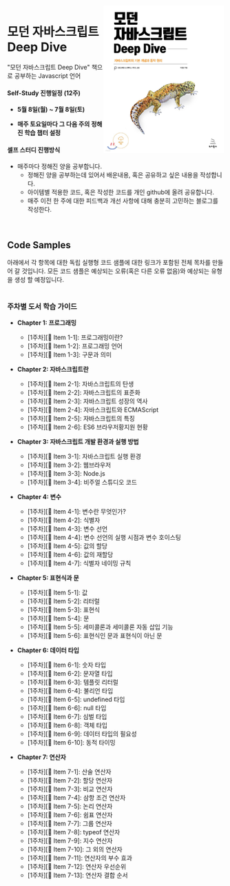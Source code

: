 <img src="./assets/XL.jpeg" alt="모던 자바스크립트 Deep Dive - 예스24" width="280" title="Cover Image" align="right">

# 모던 자바스크립트 Deep Dive

"모던 자바스크립트 Deep Dive" 책으로 공부하는 Javascript 언어

#### Self-Study 진행일정 (12주)

- **5월 8일(월) ~ 7월 8일(토)**

- **매주 토요일마다 그 다음 주의 정해진 학습 챕터 설정**

#### 셀프 스터디 진행방식

- 매주마다 정해진 양을 공부합니다.
    - 정해진 양을 공부하는데 있어서 배운내용, 혹은 공유하고 싶은 내용을 작성합니다.
    - 아이템별 적용한 코드, 혹은 작성한 코드를 개인 github에 올려 공유합니다.
    - 매주 이전 한 주에 대한 피드백과 개선 사항에 대해 충분히 고민하는 블로그를 작성한다.
<br/>



## Code Samples

아래에서 각 항목에 대한 독립 실행형 코드 샘플에 대한 링크가 포함된 전체 목차를 만들어 갈 것입니다. 모든 코드 샘플은 예상되는 오류(혹은 다른 오류 없음)와 예상되는 유형을 생성 할 예정입니다.
<br/>
<br/>





### 주차별 도서 **학습** 가이드

- **Chapter 1: 프로그래밍**
  - [1주차][:memo: Item 1-1]: 프로그래밍이란?
  - [1주차][:memo: Item 1-2]: 프로그래밍 언어
  - [1주차][:memo: Item 1-3]: 구문과 의미

- **Chapter 2: 자바스크립트란**
  - [1주차][:memo: Item 2-1]: 자바스크립트의 탄생
  - [1주차][:memo: Item 2-2]: 자바스크립트의 표준화
  - [1주차][:memo: Item 2-3]: 자바스크립트 성장의 역사
  - [1주차][:memo: Item 2-4]: 자바스크립트와 ECMAScript
  - [1주차][:memo: Item 2-5]: 자바스크립트의 특징
  - [1주차][:memo: Item 2-6]: ES6 브라우저황지원 현황

- **Chapter 3: 자바스크립트 개발 환경과 실행 방법**
  - [1주차][:memo: Item 3-1]: 자바스크립트 실행 환경
  - [1주차][:memo: Item 3-2]: 웹브라우저
  - [1주차][:memo: Item 3-3]: Node.js
  - [1주차][:memo: Item 3-4]: 비주얼 스튜디오 코드

- **Chapter 4: 변수**
  - [1주차][:memo: Item 4-1]: 변수란 무엇인가?
  - [1주차][:memo: Item 4-2]: 식별자
  - [1주차][:memo: Item 4-3]: 변수 선언
  - [1주차][:memo: Item 4-4]: 변수 선언의 실행 시점과 변수 호이스팅
  - [1주차][:memo: Item 4-5]: 값의 할당
  - [1주차][:memo: Item 4-6]: 값의 재할당
  - [1주차][:memo: Item 4-7]: 식별자 네이밍 규칙

- **Chapter 5: 표현식과 문**
  - [1주차][:memo: Item 5-1]: 값
  - [1주차][:memo: Item 5-2]: 리터럴
  - [1주차][:memo: Item 5-3]: 표현식
  - [1주차][:memo: Item 5-4]: 문
  - [1주차][:memo: Item 5-5]: 세미콜론과 세미콜론 자동 삽입 기능
  - [1주차][:memo: Item 5-6]: 표현식인 문과 표현식이 아닌 문

- **Chapter 6: 데이터 타입**
  - [1주차][:memo: Item 6-1]: 숫자 타입
  - [1주차][:memo: Item 6-2]: 문자열 타입
  - [1주차][:memo: Item 6-3]: 템플릿 리터럴
  - [1주차][:memo: Item 6-4]: 불리언 타입
  - [1주차][:memo: Item 6-5]: undefined 타입
  - [1주차][:memo: Item 6-6]: null 타입
  - [1주차][:memo: Item 6-7]: 심벌 타입
  - [1주차][:memo: Item 6-8]: 객체 타입
  - [1주차][:memo: Item 6-9]: 데이터 타입의 필요성
  - [1주차][:memo: Item 6-10]: 동적 타이밍

- **Chapter 7: 연산자**
  - [1주차][:memo: Item 7-1]: 산술 연산자
  - [1주차][:memo: Item 7-2]: 할당 연산자
  - [1주차][:memo: Item 7-3]: 비교 연산자
  - [1주차][:memo: Item 7-4]: 삼항 조건 연산자
  - [1주차][:memo: Item 7-5]: 논리 연산자
  - [1주차][:memo: Item 7-6]: 쉼표 연산자
  - [1주차][:memo: Item 7-7]: 그룹 연산자
  - [1주차][:memo: Item 7-8]: typeof 연산자
  - [1주차][:memo: Item 7-9]: 지수 연산자
  - [1주차][:memo: Item 7-10]: 그 외의 연산자
  - [1주차][:memo: Item 7-11]: 연산자의 부수 효과
  - [1주차][:memo: Item 7-12]: 연산자 우선순위
  - [1주차][:memo: Item 7-13]: 연산자 결합 순서




